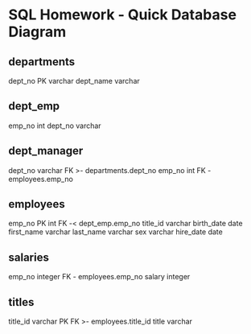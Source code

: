 # SQL Homework - Quick Database Diagram

departments
-
dept_no PK varchar
dept_name varchar

dept_emp
-
emp_no int
dept_no varchar


dept_manager
-
dept_no varchar FK >- departments.dept_no
emp_no int FK - employees.emp_no



employees
-
emp_no PK int FK -< dept_emp.emp_no
title_id varchar
birth_date date
first_name varchar
last_name varchar
sex varchar
hire_date date

salaries
-
emp_no integer FK - employees.emp_no
salary integer


titles
-
title_id varchar PK FK >- employees.title_id
title varchar
